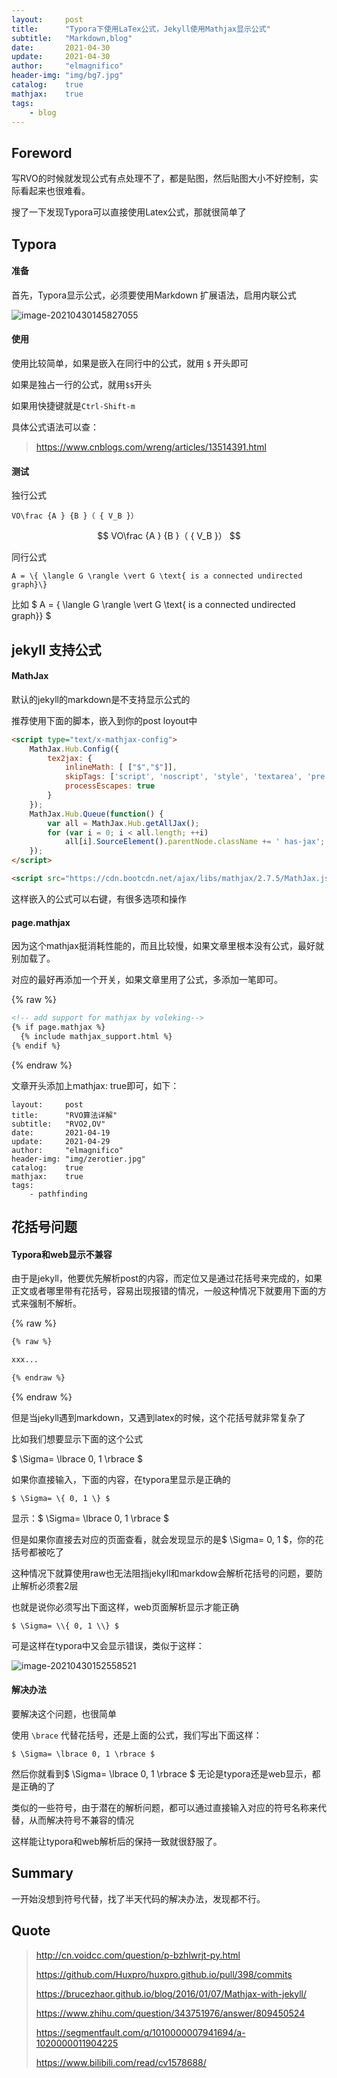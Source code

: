 ```yaml
---
layout:     post
title:      "Typora下使用LaTex公式，Jekyll使用Mathjax显示公式"
subtitle:   "Markdown,blog"
date:       2021-04-30
update:     2021-04-30
author:     "elmagnifico"
header-img: "img/bg7.jpg"
catalog:    true
mathjax:    true
tags:
    - blog
---
```


## Foreword

写RVO的时候就发现公式有点处理不了，都是贴图，然后贴图大小不好控制，实际看起来也很难看。

搜了一下发现Typora可以直接使用Latex公式，那就很简单了



## Typora

#### 准备

首先，Typora显示公式，必须要使用Markdown 扩展语法，启用内联公式

![image-20210430145827055](https://i.loli.net/2021/04/30/Z3B9G4TrKgyNPJQ.png)



#### 使用

使用比较简单，如果是嵌入在同行中的公式，就用 `$` 开头即可

如果是独占一行的公式，就用`$$`开头

如果用快捷键就是`Ctrl-Shift-m`



具体公式语法可以查：

> https://www.cnblogs.com/wreng/articles/13514391.html



#### 测试

独行公式

```
VO\frac {A } {B }（ { V_B }）
```

$$
VO\frac {A } {B }（ { V_B }）
$$

同行公式

```
A = \{ \langle G \rangle \vert G \text{ is a connected undirected graph}\}
```

比如   $ A = \{ \langle G \rangle \vert G \text{ is a connected undirected graph}\} $  



## jekyll 支持公式

#### MathJax

默认的jekyll的markdown是不支持显示公式的

推荐使用下面的脚本，嵌入到你的post loyout中

```html
<script type="text/x-mathjax-config">
    MathJax.Hub.Config({
        tex2jax: {
            inlineMath: [ ["$","$"]],
            skipTags: ['script', 'noscript', 'style', 'textarea', 'pre', 'code'],
            processEscapes: true
        }
    });
    MathJax.Hub.Queue(function() {
        var all = MathJax.Hub.getAllJax();
        for (var i = 0; i < all.length; ++i)
            all[i].SourceElement().parentNode.className += ' has-jax';
    });
</script>

<script src="https://cdn.bootcdn.net/ajax/libs/mathjax/2.7.5/MathJax.js?config=TeX-MML-AM_CHTML"></script>
```

这样嵌入的公式可以右键，有很多选项和操作



#### page.mathjax

因为这个mathjax挺消耗性能的，而且比较慢，如果文章里根本没有公式，最好就别加载了。

对应的最好再添加一个开关，如果文章里用了公式，多添加一笔即可。

{% raw %}

```html
<!-- add support for mathjax by voleking-->
{% if page.mathjax %}
  {% include mathjax_support.html %}
{% endif %}
```

{% endraw %}



文章开头添加上mathjax:    true即可，如下：

```
layout:     post
title:      "RVO算法详解"
subtitle:   "RVO2,OV"
date:       2021-04-19
update:     2021-04-29
author:     "elmagnifico"
header-img: "img/zerotier.jpg"
catalog:    true
mathjax:    true
tags:
    - pathfinding
```



## 花括号问题

#### Typora和web显示不兼容

由于是jekyll，他要优先解析post的内容，而定位又是通过花括号来完成的，如果正文或者哪里带有花括号，容易出现报错的情况，一般这种情况下就要用下面的方式来强制不解析。

{% raw %}

```html
{% raw %}

xxx...

{% endraw %}
```

{% endraw %}

但是当jekyll遇到markdown，又遇到latex的时候，这个花括号就非常复杂了



比如我们想要显示下面的这个公式

$ \Sigma= \lbrace 0, 1 \rbrace $

如果你直接输入，下面的内容，在typora里显示是正确的

```
$ \Sigma= \{ 0, 1 \} $
```

显示：$ \Sigma= \lbrace 0, 1 \rbrace $



但是如果你直接去对应的页面查看，就会发现显示的是$ \Sigma=  0, 1  $，你的花括号都被吃了

这种情况下就算使用raw也无法阻挡jekyll和markdow会解析花括号的问题，要防止解析必须套2层

也就是说你必须写出下面这样，web页面解析显示才能正确

```
$ \Sigma= \\{ 0, 1 \\} $
```

可是这样在typora中又会显示错误，类似于这样：

![image-20210430152558521](https://i.loli.net/2021/04/30/y2JbXqmCTODv31B.png)

#### 解决办法

要解决这个问题，也很简单

使用 `\brace` 代替花括号，还是上面的公式，我们写出下面这样：

```
$ \Sigma= \lbrace 0, 1 \rbrace $
```

然后你就看到$ \Sigma= \lbrace 0, 1 \rbrace $ 无论是typora还是web显示，都是正确的了



类似的一些符号，由于潜在的解析问题，都可以通过直接输入对应的符号名称来代替，从而解决符号不兼容的情况

这样能让typora和web解析后的保持一致就很舒服了。



## Summary

一开始没想到符号代替，找了半天代码的解决办法，发现都不行。



## Quote

> http://cn.voidcc.com/question/p-bzhlwrjt-py.html
>
> https://github.com/Huxpro/huxpro.github.io/pull/398/commits
>
> https://brucezhaor.github.io/blog/2016/01/07/Mathjax-with-jekyll/
>
> https://www.zhihu.com/question/343751976/answer/809450524
>
> https://segmentfault.com/q/1010000007941694/a-1020000011904225
>
> https://www.bilibili.com/read/cv1578688/

